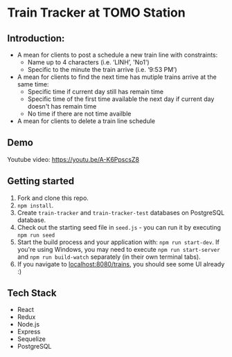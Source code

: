 # Train Tracker at TOMO Station

## Introduction:
  - A mean for clients to post a schedule a new train line with  constraints:
      - Name up to 4 characters (i.e. ‘LINH’, 'No1')
      - Specific to the minute the train arrive (i.e. ‘9:53 PM’)
  - A mean for clients to find the next time has mutiple trains arrive at the same time:
      - Specific time if current day still has remain time
      - Specific time of the first time available the next day if current day doesn't has remain time
      - No time if there are not time availble
  - A mean for clients to delete a train line schedule
## Demo
Youtube video: https://youtu.be/A-K6PpscsZ8

## Getting started

1. Fork and clone this repo.
2. `npm install`.
3. Create `train-tracker` and `train-tracker-test` databases on PostgreSQL database.
4. Check out the starting seed file in `seed.js` - you can run it by executing `npm run seed`
5. Start the build process and your application with: `npm run start-dev`. If you're using Windows, you may need to execute `npm run start-server` and `npm run build-watch` separately (in their own terminal tabs).
6. If you navigate to [localhost:8080/trains](http://localhost:8080/trains), you should see some UI already :)

## Tech Stack
 - React
 - Redux
 - Node.js
 - Express
 - Sequelize
 - PostgreSQL
